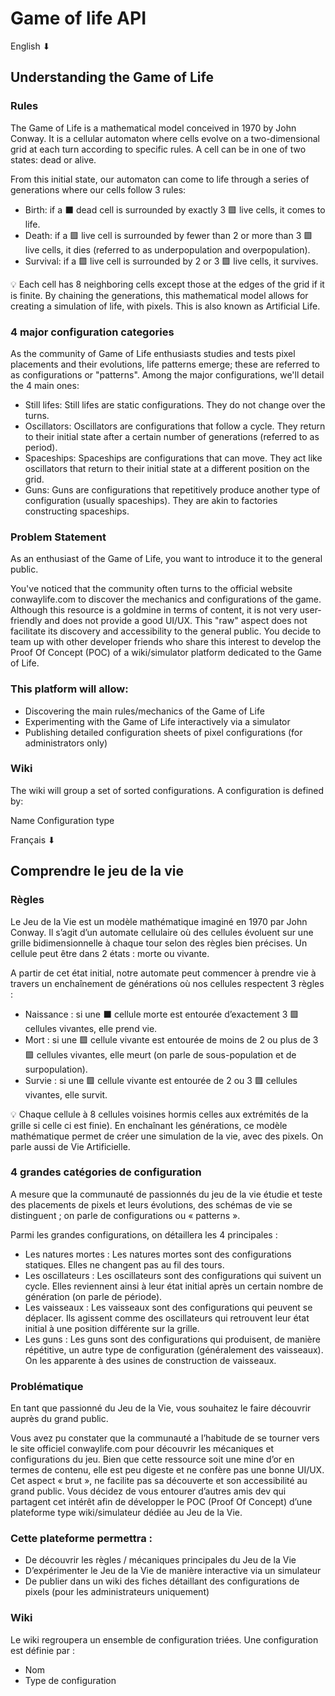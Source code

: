 # Game of life API

English ⬇
## Understanding the Game of Life
### Rules
The Game of Life is a mathematical model conceived in 1970 by John Conway. It is a cellular automaton where cells evolve on a two-dimensional grid at each turn according to specific rules. A cell can be in one of two states: dead or alive.

From this initial state, our automaton can come to life through a series of generations where our cells follow 3 rules:
- Birth: if a ⬛ dead cell is surrounded by exactly 3 🟪 live cells, it comes to life.
- Death: if a 🟪 live cell is surrounded by fewer than 2 or more than 3 🟪 live cells, it dies (referred to as underpopulation and overpopulation).
- Survival: if a 🟪 live cell is surrounded by 2 or 3 🟪 live cells, it survives.

💡 Each cell has 8 neighboring cells except those at the edges of the grid if it is finite. By chaining the generations, this mathematical model allows for creating a simulation of life, with pixels. This is also known as Artificial Life.

### 4 major configuration categories
As the community of Game of Life enthusiasts studies and tests pixel placements and their evolutions, life patterns emerge; these are referred to as configurations or "patterns". Among the major configurations, we'll detail the 4 main ones:

- Still lifes: Still lifes are static configurations. They do not change over the turns.
- Oscillators: Oscillators are configurations that follow a cycle. They return to their initial state after a certain number of generations (referred to as period).
- Spaceships: Spaceships are configurations that can move. They act like oscillators that return to their initial state at a different position on the grid.
- Guns: Guns are configurations that repetitively produce another type of configuration (usually spaceships). They are akin to factories constructing spaceships.

### Problem Statement
As an enthusiast of the Game of Life, you want to introduce it to the general public.

You've noticed that the community often turns to the official website conwaylife.com to discover the mechanics and configurations of the game. Although this resource is a goldmine in terms of content, it is not very user-friendly and does not provide a good UI/UX. This "raw" aspect does not facilitate its discovery and accessibility to the general public.
You decide to team up with other developer friends who share this interest to develop the Proof Of Concept (POC) of a wiki/simulator platform dedicated to the Game of Life.

### This platform will allow:
- Discovering the main rules/mechanics of the Game of Life
- Experimenting with the Game of Life interactively via a simulator
- Publishing detailed configuration sheets of pixel configurations (for administrators only)

### Wiki
The wiki will group a set of sorted configurations. A configuration is defined by:

Name
Configuration type

Français ⬇
## Comprendre le jeu de la vie
### Règles
Le Jeu de la Vie est un modèle mathématique imaginé en 1970 par John
Conway.
Il s’agit d’un automate cellulaire où des cellules évoluent sur une grille
bidimensionnelle à chaque tour selon des règles bien précises.
Un cellule peut être dans 2 états : morte ou vivante.

A partir de cet état initial, notre automate peut commencer à prendre vie à
travers un enchaînement de générations où nos cellules respectent 3 règles :
- Naissance : si une ⬛ cellule morte est entourée d’exactement 3 🟪
cellules vivantes, elle prend vie.
- Mort : si une 🟪 cellule vivante est entourée de moins de 2 ou plus de 3 🟪
cellules vivantes, elle meurt (on parle de sous-population et de
surpopulation).
- Survie : si une 🟪 cellule vivante est entourée de 2 ou 3 🟪 cellules
vivantes, elle survit.

💡 Chaque cellule à 8 cellules voisines hormis celles aux extrémités de la
grille si celle ci est finie).
En enchaînant les générations, ce modèle mathématique permet de créer une
simulation de la vie, avec des pixels. On parle aussi de Vie Artificielle.

### 4 grandes catégories de configuration
A mesure que la communauté de passionnés du jeu de la vie étudie et teste des
placements de pixels et leurs évolutions, des schémas de vie se distinguent ;
on parle de configurations ou « patterns ». 

Parmi les grandes configurations, on détaillera les 4 principales :
- Les natures mortes : Les natures mortes sont des configurations statiques. Elles ne changent
pas au fil des tours.
- Les oscillateurs : Les oscillateurs sont des configurations qui suivent un cycle. Elles
reviennent ainsi à leur état initial après un certain nombre de génération (on
parle de période).
- Les vaisseaux : Les vaisseaux sont des configurations qui peuvent se déplacer. Ils
agissent comme des oscillateurs qui retrouvent leur état initial à une
position différente sur la grille.
- Les guns : Les guns sont des configurations qui produisent, de manière répétitive, un
autre type de configuration (généralement des vaisseaux). On les
apparente à des usines de construction de vaisseaux.

### Problématique
En tant que passionné du Jeu de la Vie, vous souhaitez le faire découvrir
auprès du grand public.

Vous avez pu constater que la communauté a l’habitude de se tourner vers le
site officiel conwaylife.com pour découvrir les mécaniques et configurations du
jeu. Bien que cette ressource soit une mine d’or en termes de contenu, elle est
peu digeste et ne confère pas une bonne UI/UX. Cet aspect « brut », ne facilite
pas sa découverte et son accessibilité au grand public.
Vous décidez de vous entourer d’autres amis dev qui partagent cet intérêt afin
de développer le POC (Proof Of Concept) d’une plateforme type
wiki/simulateur dédiée au Jeu de la Vie.

### Cette plateforme permettra :
- De découvrir les règles / mécaniques principales du Jeu de la Vie
- D’expérimenter le Jeu de la Vie de manière interactive via un simulateur
- De publier dans un wiki des fiches détaillant des configurations de pixels
(pour les administrateurs uniquement)

### Wiki
Le wiki regroupera un ensemble de configuration triées. Une configuration est
définie par :
- Nom
- Type de configuration
